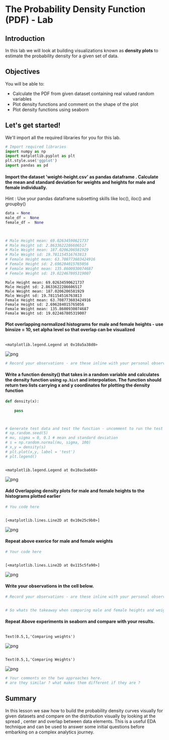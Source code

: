
# The Probability Density Function (PDF) - Lab

## Introduction

In this lab we will look at building visualizations known as **density plots** to estimate the probability density for a given set of data. 

## Objectives

You will be able to: 

* Calculate the PDF from given dataset containing real valued random variables
* Plot density functions and comment on the shape of the plot
* Plot density functions using seaborn


## Let's get started!

We'll import all the required libraries for you for this lab.


```python
# Import required libraries
import numpy as np
import matplotlib.pyplot as plt
plt.style.use('ggplot')
import pandas as pd 
```

#### Import the dataset 'weight-height.csv' as pandas dataframe . Calculate the mean and standard deviation for weights and heights for male and female individually. 

Hint : Use your pandas dataframe subsetting skills like loc(), iloc() and groupby()


```python
data = None
male_df =  None
female_df =  None

  

# Male Height mean: 69.02634590621737
# Male Height sd: 2.8633622286606517
# Male Weight mean: 187.0206206581929
# Male Weight sd: 19.781154516763813
# Female Height mean: 63.708773603424916
# Female Height sd: 2.696284015765056
# Female Weight mean: 135.8600930074687
# Female Weight sd: 19.022467805319007
```

    Male Height mean: 69.02634590621737
    Male Height sd: 2.8633622286606517
    Male Weight mean: 187.0206206581929
    Male Weight sd: 19.781154516763813
    Female Height mean: 63.708773603424916
    Female Height sd: 2.696284015765056
    Female Weight mean: 135.8600930074687
    Female Weight sd: 19.022467805319007


#### Plot overlapping normalized histograms for male and female heights - use binsize = 10, set alpha level so that overlap can be visualized


```python

```




    <matplotlib.legend.Legend at 0x10a5a38d0>




![png](index_files/index_5_1.png)



```python
# Record your observations - are these inline with your personal observations?


```

#### Write a function density() that takes in a random variable and calculates the density function using `np.hist` and interpolation. The function should return two lists carrying x and y coordinates for plotting the density function


```python
def density(x):
    
    pass



# Generate test data and test the function - uncomment to run the test
# np.random.seed(5)
# mu, sigma = 0, 0.1 # mean and standard deviation
# s = np.random.normal(mu, sigma, 100)
# x,y = density(s)
# plt.plot(x,y, label = 'test')
# plt.legend()
```


```python

```




    <matplotlib.legend.Legend at 0x10acba668>




![png](index_files/index_9_1.png)


#### Add Overlapping density plots for male and female heights to the histograms plotted earlier


```python
# You code here 
```


```python

```




    [<matplotlib.lines.Line2D at 0x10e25c9b0>]




![png](index_files/index_12_1.png)


#### Repeat above exerice for male and female weights


```python
# Your code here 
```


```python

```




    [<matplotlib.lines.Line2D at 0x115c5fa90>]




![png](index_files/index_15_1.png)


#### Write your observations in the cell below.


```python
# Record your observations - are these inline with your personal observations?


# So whats the takeaway when comparing male and female heights and weights 


```

#### Repeat Above experiments in seaborn and compare with your results. 


```python

```




    Text(0.5,1,'Comparing weights')




![png](index_files/index_19_1.png)



```python

```




    Text(0.5,1,'Comparing Weights')




![png](index_files/index_20_1.png)



```python
# Your comments on the two approaches here. 
# are they similar ? what makes them different if they are ?
```

## Summary

In this lesson we saw how to build the probability density curves visually for given datasets and compare on the distribution visually by looking at the spread , center and overlap between data elements. This is a useful EDA technique and can be used to answer some initial questions before embarking on a complex analytics journey.
